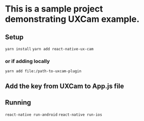 # This is a sample project demonstrating UXCam example.

## Setup
`yarn install`
`yarn add react-native-ux-cam`
### or if adding locally
`yarn add file:/path-to-uxcam-plugin`

## Add the key from UXCam to App.js file

## Running
`react-native run-android`
`react-native run-ios` 